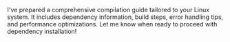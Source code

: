 I've prepared a comprehensive compilation guide tailored to your Linux system. It includes dependency information, build steps, error handling tips, and performance optimizations. Let me know when ready to proceed with dependency installation!
